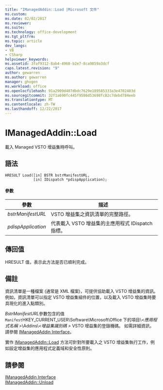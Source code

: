 ```yaml
---
title: "IManagedAddin::Load |Microsoft 文件"
ms.custom: 
ms.date: 02/02/2017
ms.reviewer: 
ms.suite: 
ms.technology: office-development
ms.tgt_pltfrm: 
ms.topic: article
dev_langs:
- VB
- CSharp
helpviewer_keywords: 
ms.assetid: 3faf9312-8ab4-4960-b2e7-8ca9859a3dcf
caps.latest.revision: "9"
author: gewarren
ms.author: gewarren
manager: ghogen
ms.workload: office
ms.openlocfilehash: 91a2909d407dbdc7629e189585333a3e4702483d
ms.sourcegitcommit: 32f1a690fc445f9586d53698fc82c7debd784eeb
ms.translationtype: MT
ms.contentlocale: zh-TW
ms.lasthandoff: 12/22/2017
---
```

# <a name="imanagedaddinload"></a>IManagedAddin::Load
  載入 Managed VSTO 增益集時呼叫。  
  
## <a name="syntax"></a>語法  
  
```  
HRESULT Load([in] BSTR bstrManifestURL,   
             [in] IDispatch *pdispApplication);  
```  
  
#### <a name="parameters"></a>參數  
  
|參數|描述|  
|---------------|-----------------|  
|*bstrManifestURL*|VSTO 增益集之資訊清單的完整路徑。|  
|*pdispApplication*|代表載入 VSTO 增益集的主應用程式 IDispatch 指標。|  
  
## <a name="return-value"></a>傳回值  
 HRESULT 值，表示此方法是否已順利完成。  
  
## <a name="remarks"></a>備註  
 資訊清單是一種檔案 (通常是 XML 檔案)，可提供協助載入 VSTO 增益集的資訊。 例如，資訊清單可以指定 VSTO 增益集組件的位置，以及載入 VSTO 增益集時要具現化的進入點類別。  
  
 *BstrManifestURL*參數包含的值`Manifest`HKEY_CURRENT_USER\Software\Microsoft\Office 下的項目\\*\<應用程式名稱 >*\Addins\\*\<增益集識別碼 >* VSTO 增益集的登錄機碼。 如需詳細資訊，請參閱 [IManagedAddin Interface](../vsto/imanagedaddin-interface.md)。  
  
 實作 [IManagedAddIn::Load](../vsto/imanagedaddin-load.md) 方法可針對所要載入之 VSTO 增益集執行工作，例如設定增益集的應用程式定義域和安全性原則。  
  
## <a name="see-also"></a>請參閱  
 [IManagedAddin Interface](../vsto/imanagedaddin-interface.md)   
 [IManagedAddin::Unload](../vsto/imanagedaddin-unload.md)  
  
  